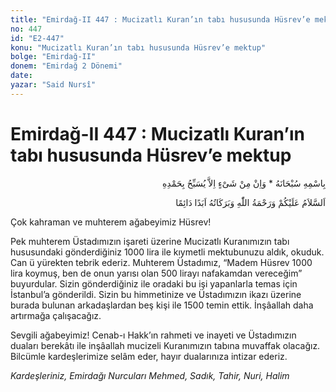 ```yaml
---
title: "Emirdağ-II 447 : Mucizatlı Kuran’ın tabı hususunda Hüsrev’e mektup"
no: 447
id: "E2-447"
konu: "Mucizatlı Kuran’ın tabı hususunda Hüsrev’e mektup"
bolge: "Emirdağ-II"
donem: "Emirdağ 2 Dönemi"
date: 
yazar: "Said Nursî"
---
```


# Emirdağ-II 447 : Mucizatlı Kuran’ın tabı hususunda Hüsrev’e mektup

<p class="arabic" dir="rtl" title="Meal: “Subhân Allah’ın adıyla” * “Hiçbir şey yoktur ki O'nu hamd ile tesbih etmesin” [İsrâ 17:44]">بِاسْمِهِ سُبْحَانَهُ * وَاِنْ مِنْ شَىْءٍ اِلاَّ يُسَبِّحُ بِحَمْدِهِ</p>

<p class="arabic" dir="rtl" title="Meal: “Allah’ın selâmı, rahmeti ve bereketleri, ebedî ve dâimî olarak üzerinize olsun.”">اَلسَّلاَمُ عَلَيْكُمْ وَرَحْمَةُ اللّٰهِ وَبَرَكَاتُهُ اَبَدًا دَائِمًا</p>

Çok kahraman ve muhterem ağabeyimiz Hüsrev!

Pek muhterem Üstadımızın işareti üzerine Mucizatlı Kuranımızın tabı hususundaki gönderdiğiniz 1000 lira ile kıymetli mektubunuzu aldık, okuduk. Can ü yürekten tebrik ederiz. Muhterem Üstadımız, “Madem Hüsrev 1000 lira koymuş, ben de onun yarısı olan 500 lirayı nafakamdan vereceğim” buyurdular. Sizin gönderdiğiniz ile oradaki bu işi yapanlarla temas için İstanbul’a gönderildi. Sizin bu himmetinize ve Üstadımızın ikazı üzerine burada bulunan arkadaşlardan beş kişi ile 1500 temin ettik. İnşâallah daha artırmağa çalışacağız.

Sevgili ağabeyimiz! Cenab-ı Hakk’ın rahmeti ve inayeti ve Üstadımızın duaları berekâtı ile inşâallah mucizeli Kuranımızın tabına muvaffak olacağız. Bilcümle kardeşlerimize selâm eder, hayır dualarınıza intizar ederiz.

*Kardeşleriniz, Emirdağı Nurcuları*
*Mehmed, Sadık, Tahir, Nuri, Halim*
